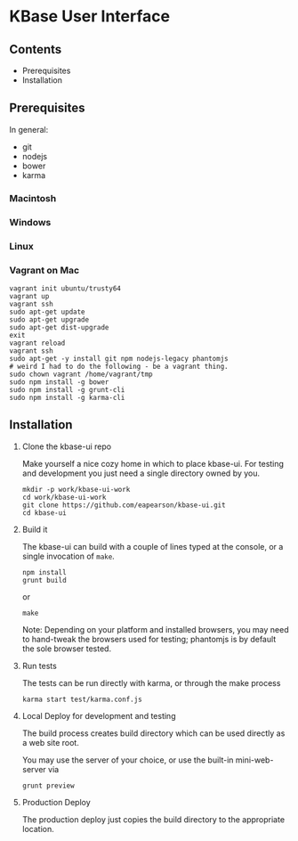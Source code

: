 # KBase User Interface

## Contents

- Prerequisites
- Installation


## Prerequisites

In general:

- git
- nodejs
- bower
- karma

### Macintosh

### Windows

### Linux

### Vagrant on Mac

    vagrant init ubuntu/trusty64
    vagrant up
    vagrant ssh
    sudo apt-get update
    sudo apt-get upgrade
    sudo apt-get dist-upgrade
    exit
    vagrant reload
    vagrant ssh
    sudo apt-get -y install git npm nodejs-legacy phantomjs
    # weird I had to do the following - be a vagrant thing.
    sudo chown vagrant /home/vagrant/tmp 
    sudo npm install -g bower
    sudo npm install -g grunt-cli
    sudo npm install -g karma-cli

## Installation


1. Clone the kbase-ui repo

    Make yourself a nice cozy home in which to place kbase-ui. For testing and development you just need a single directory owned by you.

    ```
    mkdir -p work/kbase-ui-work
    cd work/kbase-ui-work
    git clone https://github.com/eapearson/kbase-ui.git
    cd kbase-ui
    ```

2. Build it

    The kbase-ui can build with a couple of lines typed at the console, or a single invocation of ```make```.

    ```
    npm install
    grunt build
    ```

    or 

    ```
    make
    ```

    Note: Depending on your platform and installed browsers, you may need to hand-tweak the browsers used for testing; phantomjs is by default the sole browser tested.

3. Run tests

    The tests can be run directly with karma, or through the make process

    ```
    karma start test/karma.conf.js
    ```

4. Local Deploy for development and testing

    The build process creates build directory which can be used directly as a web site root. 

    You may use the server of your choice, or use the built-in mini-web-server via

    ```
    grunt preview
    ```

5. Production Deploy

    The production deploy just copies the build directory to the appropriate location.